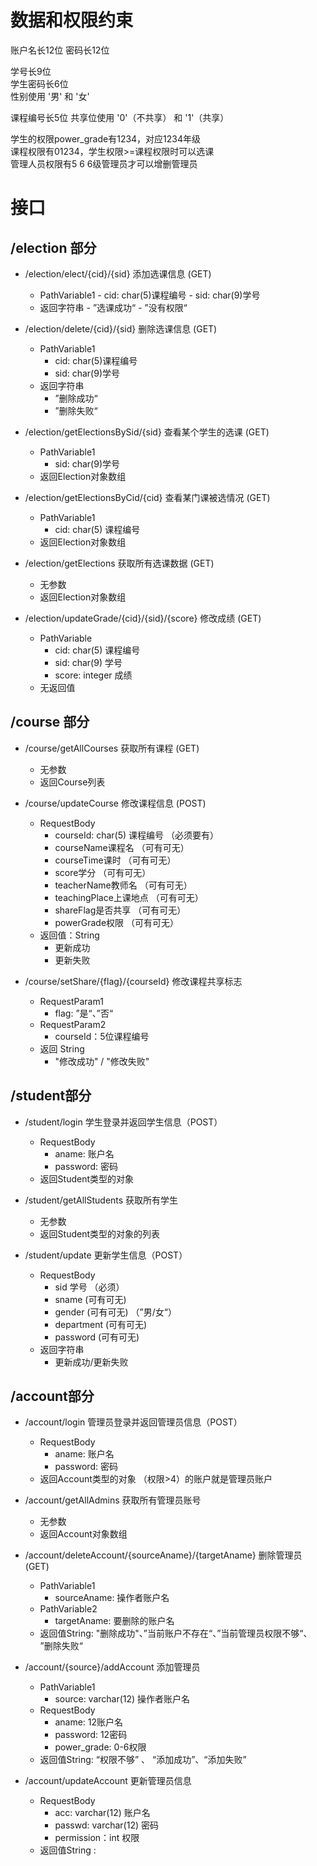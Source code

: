 # 数据和权限约束
账户名长12位
密码长12位

学号长9位  
学生密码长6位  
性别使用 '男' 和 '女'

课程编号长5位
共享位使用 '0'（不共享） 和 '1'（共享）

学生的权限power_grade有1234，对应1234年级  
课程权限有01234，学生权限>=课程权限时可以选课  
管理人员权限有5 6
6级管理员才可以增删管理员

# 接口

## /election 部分

- /election/elect/{cid}/{sid} 添加选课信息 (GET)
  - PathVariable1
        - cid: char(5)课程编号
        - sid: char(9)学号
  - 返回字符串
        - ”选课成功“ 
        - ”没有权限“

- /election/delete/{cid}/{sid} 删除选课信息 (GET)
    - PathVariable1
      - cid: char(5)课程编号
      - sid: char(9)学号
    - 返回字符串
      - ”删除成功“
      - ”删除失败“

- /election/getElectionsBySid/{sid} 查看某个学生的选课 (GET)
    - PathVariable1
        - sid: char(9)学号
    - 返回Election对象数组

- /election/getElectionsByCid/{cid} 查看某门课被选情况 (GET)
    - PathVariable1
        - cid: char(5) 课程编号
    - 返回Election对象数组

- /election/getElections 获取所有选课数据 (GET)
    - 无参数
    - 返回Election对象数组

- /election/updateGrade/{cid}/{sid}/{score} 修改成绩 (GET)
    - PathVariable
        - cid: char(5) 课程编号
        - sid: char(9) 学号
        - score: integer 成绩
    - 无返回值


## /course 部分

- /course/getAllCourses 获取所有课程 (GET)
    - 无参数
    - 返回Course列表

- /course/updateCourse 修改课程信息 (POST)
    - RequestBody 
        - courseId: char(5) 课程编号 （必须要有）
        - courseName课程名 （可有可无）
        - courseTime课时 （可有可无）
        - score学分 （可有可无）
        - teacherName教师名 （可有可无）
        - teachingPlace上课地点 （可有可无）
        - shareFlag是否共享 （可有可无）
        - powerGrade权限 （可有可无）
    - 返回值：String
        - 更新成功
        - 更新失败

- /course/setShare/{flag}/{courseId} 修改课程共享标志
    - RequestParam1
        - flag: ”是“、”否“
    - RequestParam2
        - courseId：5位课程编号
    - 返回 String
        - "修改成功" / "修改失败"


## /student部分

- /student/login 学生登录并返回学生信息（POST）
    - RequestBody
      - aname: 账户名
      - password: 密码
    - 返回Student类型的对象

- /student/getAllStudents 获取所有学生
    - 无参数
    - 返回Student类型的对象的列表
    
- /student/update 更新学生信息（POST）
    - RequestBody
        - sid 学号 （必须）
        - sname (可有可无)
        - gender (可有可无) （”男/女“）
        - department (可有可无)
        - password (可有可无)
    - 返回字符串
        - 更新成功/更新失败


## /account部分
- /account/login 管理员登录并返回管理员信息（POST）
    - RequestBody
        - aname:  账户名
        - password: 密码
    - 返回Account类型的对象 （权限>4）的账户就是管理员账户

- /account/getAllAdmins 获取所有管理员账号
    - 无参数
    - 返回Account对象数组

- /account/deleteAccount/{sourceAname}/{targetAname} 删除管理员 (GET)
    - PathVariable1
        - sourceAname: 操作者账户名
    - PathVariable2
        - targetAname: 要删除的账户名
    - 返回值String: "删除成功"、”当前账户不存在“、”当前管理员权限不够“、 ”删除失败“

- /account/{source}/addAccount 添加管理员
    - PathVariable1
        - source: varchar(12) 操作者账户名
    - RequestBody
        - aname: 12账户名
        - password: 12密码
        - power_grade: 0-6权限
    - 返回值String: “权限不够” 、 “添加成功”、“添加失败”

- /account/updateAccount 更新管理员信息
    - RequestBody
        - acc: varchar(12) 账户名
        - passwd: varchar(12) 密码
        - permission：int 权限
    - 返回值String : 